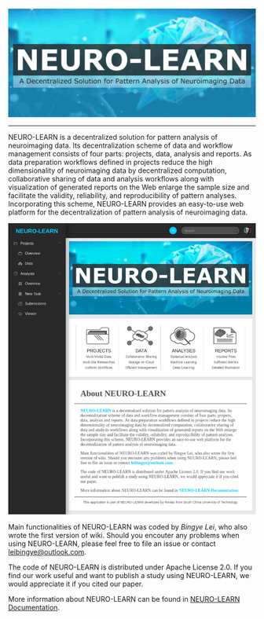 ![neuro-learn](NL.png?raw=true "neuro-learn")

---

NEURO-LEARN is a decentralized solution for pattern analysis of neuroimaging data. Its decentralization scheme of data and workflow management consists of four parts: projects, data, analysis and reports. As data preparation workflows defined in projects reduce the high dimensionality of neuroimaging data by decentralized computation, collaborative sharing of data and analysis workflows along with visualization of generated reports on the Web enlarge the sample size and facilitate the validity, reliability, and reproducibility of pattern analyses. Incorporating this scheme, NEURO-LEARN provides an easy-to-use web platform for the decentralization of pattern analysis of neuroimaging data.

![neuro-learn-ui](UI.png?raw=true "neuro-learn-ui")

Main functionalities of NEURO-LEARN was coded by _Bingye Lei_, who also wrote the first version of wiki. Should you encouter any problems when using NEURO-LEARN, please feel free to file an issue or contact leibingye@outlook.com.

The code of NEURO-LEARN is distributed under Apache License 2.0. If you find our work useful and want to publish a study using NEURO-LEARN, we would appreciate it if you cited our paper.

More information about NEURO-LEARN can be found in [NEURO-LEARN Documentation](https://github.com/Raniac/NEURO-LEARN/wiki).